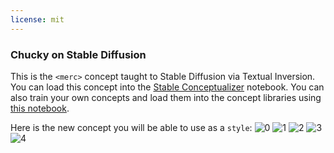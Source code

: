 ```yaml
---
license: mit
---
```

### Chucky on Stable Diffusion
This is the `<merc>` concept taught to Stable Diffusion via Textual Inversion. You can load this concept into the [Stable Conceptualizer](https://colab.research.google.com/github/huggingface/notebooks/blob/main/diffusers/stable_conceptualizer_inference.ipynb) notebook. You can also train your own concepts and load them into the concept libraries using [this notebook](https://colab.research.google.com/github/huggingface/notebooks/blob/main/diffusers/sd_textual_inversion_training.ipynb).

Here is the new concept you will be able to use as a `style`:
![<merc> 0](https://huggingface.co/sd-concepts-library/chucky/resolve/main/concept_images/3.jpeg)
![<merc> 1](https://huggingface.co/sd-concepts-library/chucky/resolve/main/concept_images/0.jpeg)
![<merc> 2](https://huggingface.co/sd-concepts-library/chucky/resolve/main/concept_images/2.jpeg)
![<merc> 3](https://huggingface.co/sd-concepts-library/chucky/resolve/main/concept_images/1.jpeg)
![<merc> 4](https://huggingface.co/sd-concepts-library/chucky/resolve/main/concept_images/4.jpeg)

